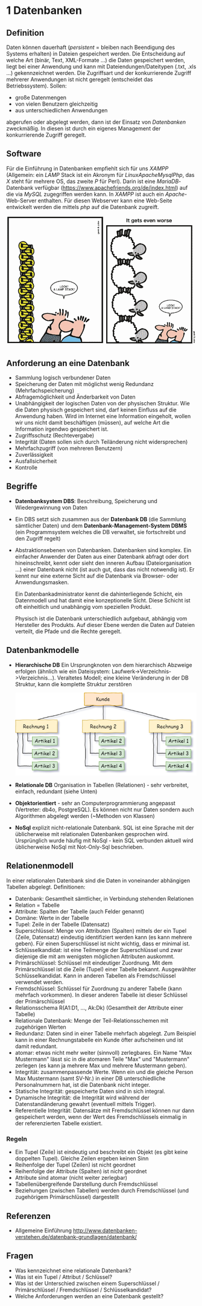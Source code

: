 # 1 Datenbanken

## Definition

Daten können dauerhaft (*persistent* = bleiben nach Beendigung des Systems erhalten) in Dateien gespeichert werden. Die Entscheidung auf welche Art (binär, Text, XML-Formate ...) die Daten gespeichert werden, liegt bei einer Anwendung und kann mit Dateiendungen/Dateitypen (.txt, .xls ...) gekennzeichnet werden. Die Zugriffsart und der konkurrierende Zugriff mehrerer Anwendungen ist nicht geregelt (entscheidet das Betriebssystem). Sollen:

- große Datenmengen
- von vielen Benutzern gleichzeitig
- aus unterschiedlichen Anwendungen

abgerufen oder abgelegt werden, dann ist der Einsatz von *Datenbanken* zweckmäßig. In diesen ist durch ein eigenes Management der konkurrierende Zugriff geregelt.

## Software

Für die Einführung in Datenbanken empfiehlt sich für uns *XAMPP* (Allgemein: ein *LAMP* Stack ist ein Akronym für *LinuxApacheMysqlPhp*, das *X* steht für mehrere OS, das zweite *P* für Perl). Darin ist eine *MariaDB*-Datenbank verfügbar (https://www.apachefriends.org/de/index.html) auf die via *MySQL* zugegriffen werden kann. In *XAMPP* ist auch ein *Apache*-Web-Server enthalten. Für diesen Webserver kann eine Web-Seite entwickelt werden die mittels *php* auf die Datenbank zugreift.

![lampStack](.\bilder\lampStack.png)

## Anforderung an eine Datenbank

- Sammlung logisch verbundener Daten
- Speicherung der Daten mit möglichst wenig Redundanz (Mehrfachspeicherung)
- Abfragemöglichkeit und Änderbarkeit von Daten
- Unabhängigkeit der logischen Daten von der physischen Struktur. Wie die Daten physisch gespeichert sind, darf keinen Einfluss auf die Anwendung haben. Wird im Internet eine Information eingeholt, wollen wir uns nicht damit beschäftigen (müssen), auf welche Art die Information irgendwo gespeichert ist.
- Zugriffsschutz (Rechtevergabe)
- Integrität (Daten sollen sich durch Teiländerung nicht widersprechen)
- Mehrfachzugriff (von mehreren Benutzern)
- Zuverlässigkeit
- Ausfallsicherheit
- Kontrolle

## Begriffe

- **Datenbanksystem DBS**:
  Beschreibung, Speicherung und Wiedergewinnung von Daten

- Ein DBS setzt sich zusammen aus der **Datenbank DB** (die Sammlung sämtlicher Daten) und dem **Datenbank-Management-System DBMS** (ein Programmsystem welches die DB verwaltet, sie fortschreibt und den Zugriff regelt)

- Abstraktionsebenen von Datenbanken. Datenbanken sind komplex. Ein einfacher Anwender der Daten aus einer Datenbank abfragt oder dort hineinschreibt, kennt oder sieht den inneren Aufbau (Dateiorganisation ...) einer Datenbank nicht (ist auch gut, dass das nicht notwendig ist). Er kennt nur eine externe Sicht auf die Datenbank via Browser- oder Anwendungsmasken.

  Ein Datenbankadministrator kennt die dahinterliegende Schicht, ein Datenmodell und hat damit eine konzeptionelle Sicht. Diese Schicht ist oft einheitlich und unabhängig vom speziellen Produkt. 

  Physisch ist die Datenbank unterschiedlich aufgebaut, abhängig vom Hersteller des Produkts. Auf dieser Ebene werden die Daten auf Dateien verteilt, die Pfade und die Rechte geregelt.

## Datenbankmodelle

- **Hierarchische DB**
  Ein Ursprungknoten von dem hierarchisch Abzweige erfolgen (ähnlich wie ein Dateisystem: Laufwerk->Verzeichnis->Verzeichnis...). Veraltetes Modell; eine kleine Veränderung in der DB Struktur, kann die komplette Struktur zerstören
  
  ![](bilder/DB_hierarchischesModell.png)
  
- **Relationale DB**
  Organisation in Tabellen (Relationen) - sehr verbreitet, einfach, redundant (siehe Unten)
  
- **Objektorientiert** - sehr an Computerprogrammierung angepasst (Vertreter: db4o, PostgreSQL). Es können nicht nur Daten sondern auch Algorithmen abgelegt werden (~Methoden von Klassen)

- **NoSql**
  explizit nicht-relationale Datenbank. SQL ist eine Sprache mit der üblicherweise mit relationalen Datenbanken gesprochen wird. Ursprünglich wurde häufig mit NoSql - kein SQL verbunden aktuell wird üblicherweise NoSql mit Not-Only-Sql beschrieben.

## Relationenmodell

In einer relationalen Datenbank sind die Daten in voneinander abhängigen Tabellen abgelegt. Definitionen:

- Datenbank: Gesamtheit sämtlicher, in Verbindung stehenden Relationen
- Relation = Tabelle
- Attribute: Spalten der Tabelle (auch Felder genannt)
- Domäne: Werte in der Tabelle
- Tupel: Zeile in der Tabelle (Datensatz)
- Superschlüssel: Menge von Attributen (Spalten) mittels der ein Tupel (Zeile, Datensatz) eindeutig identifiziert werden kann (es kann mehrere geben). Für einen Superschlüssel ist nicht wichtig, dass er minimal ist.
- Schlüsselkandidat: ist eine Teilmenge der Superschlüssel und zwar diejenige die mit am wenigsten möglichen Attributen auskommt.
- Primärschlüssel: Schlüssel mit eindeutiger Zuordnung. Mit dem Primärschlüssel ist die Zeile (Tupel) einer Tabelle bekannt. Ausgewählter Schlüsselkandidat. Kann in anderen Tabellen als Fremdschlüssel verwendet werden.
- Fremdschlüssel: Schlüssel für Zuordnung zu anderer Tabelle (kann mehrfach vorkommen). In dieser anderen Tabelle ist dieser Schlüssel der Primärschlüssel
- Relationsschema R(A1:D1, ..., Ak:Dk)  (Gesamtheit der Attribute einer Tabelle)
- Relationale Datenbank: Menge der Teil-Relationsschemen mit zugehörigen Werten
- Redundanz: Daten sind in einer Tabelle mehrfach abgelegt. Zum Beispiel kann in einer Rechnungstabelle ein Kunde öfter aufscheinen und ist damit redundant.
- atomar: etwas nicht mehr weiter (sinnvoll) zerlegbares. Ein Name "Max Mustermann" lässt sic in die atomaren Teile "Max" und "Mustermann" zerlegen (es kann ja mehrere Max und mehrere Mustermann geben).
- Integrität: zusammenpassende Werte. Wenn ein und die gleiche Person Max Mustermann (samt SV-Nr.) in einer DB unterschiedliche Personalnummern hat, ist die Datenbank nicht integer.
- Statische Integrität: gespeicherte Daten sind in sich integral.
- Dynamische Integrität: die Integrität wird während der Datenstandänderung gewahrt (eventuell mittels Trigger).
- Referentielle Integrität: Datensätze mit Fremdschlüssel können nur dann gespeichert werden, wenn der Wert des Fremdschlüssels einmalig in der referenzierten Tabelle existiert.

### Regeln

- Ein Tupel (Zeile) ist eindeutig und beschreibt ein Objekt (es gibt keine doppelten Tupel). Gleiche Zeilen ergeben keinen Sinn
- Reihenfolge der Tupel (Zeilen) ist nicht geordnet
- Reihenfolge der Attribute (Spalten) ist nicht geordnet
- Attribute sind atomar (nicht weiter zerlegbar)
- Tabellenübergreifende Darstellung durch Fremdschlüssel
- Beziehungen (zwischen Tabellen) werden durch Fremdschlüssel (und zugehörigem Primärschlüssel) dargestellt

## Referenzen

- Allgemeine Einführung
  <http://www.datenbanken-verstehen.de/datenbank-grundlagen/datenbank/>

## Fragen

- Was kennzeichnet eine relationale Datenbank?
- Was ist ein Tupel / Attribut / Schlüssel?
- Was ist der Unterschied zwischen einem Superschlüssel / Primärschlüssel / Fremdschlüssel / Schlüsselkandidat?
- Welche Anforderungen werden an eine Datenbank gestellt?